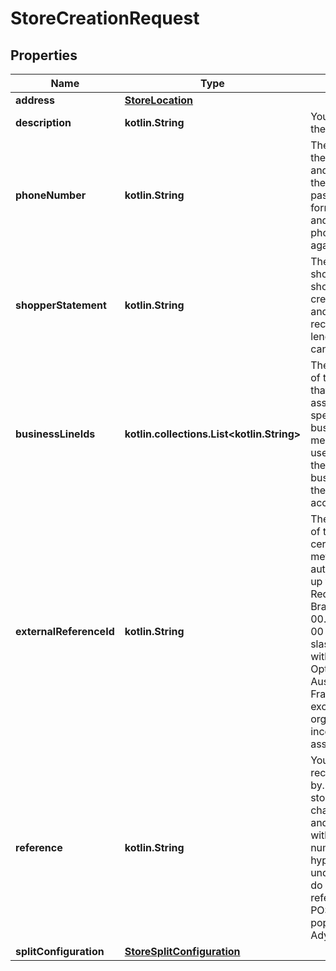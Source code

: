 
# StoreCreationRequest

## Properties
Name | Type | Description | Notes
------------ | ------------- | ------------- | -------------
**address** | [**StoreLocation**](StoreLocation.md) |  | 
**description** | **kotlin.String** | Your description of the store. | 
**phoneNumber** | **kotlin.String** | The phone number of the store, including &#39;+&#39; and country code in the [E.164](https://en.wikipedia.org/wiki/E.164) format. If passed in a different format, we convert and validate the phone number against E.164.  | 
**shopperStatement** | **kotlin.String** | The store name to be shown on the shopper&#39;s bank or credit card statement and on the shopper receipt. Maximum length: 22 characters; can&#39;t be all numbers. | 
**businessLineIds** | **kotlin.collections.List&lt;kotlin.String&gt;** | The unique identifiers of the [business lines](https://docs.adyen.com/api-explorer/legalentity/latest/post/businessLines#responses-200-id) that the store is associated with. If not specified, the business line of the merchant account is used. Required when there are multiple business lines under the merchant account. |  [optional]
**externalReferenceId** | **kotlin.String** | The unique identifier of the store, used by certain payment methods and tax authorities. Accepts up to 14 digits.  Required for CNPJ in Brazil, in the format 00.000.000/00git00-00 separated by dots, slashes, hyphens, or without separators.  Optional for Zip in Australia and SIRET in France, required except for nonprofit organizations and incorporated associations.   |  [optional]
**reference** | **kotlin.String** | Your reference to recognize the store by. Also known as the store code.  Allowed characters: lowercase and uppercase letters without diacritics, numbers 0 through 9, hyphen (-), and underscore (_).  If you do not provide a reference in your POST request, it is populated with the Adyen-generated [id](https://docs.adyen.com/api-explorer/Management/latest/post/stores#responses-200-id). |  [optional]
**splitConfiguration** | [**StoreSplitConfiguration**](StoreSplitConfiguration.md) |  |  [optional]



